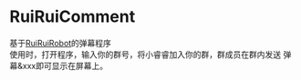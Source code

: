 # RuiRuiComment
基于[RuiRuiRobot](https://github.com/hxl9654/RuiRuiQQ)的弹幕程序  
使用时，打开程序，输入你的群号，将小睿睿加入你的群，群成员在群内发送 弹幕&xxx即可显示在屏幕上。  
